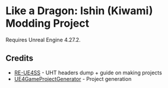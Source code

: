 # Like a Dragon: Ishin (Kiwami) Modding Project

Requires Unreal Engine 4.27.2.

## Credits

- [RE-UE4SS](https://github.com/UE4SS-RE/RE-UE4SS) - UHT headers dump + guide on making projects
- [UE4GameProjectGenerator](https://github.com/Buckminsterfullerene02/UE4GameProjectGenerator) - Project generation
